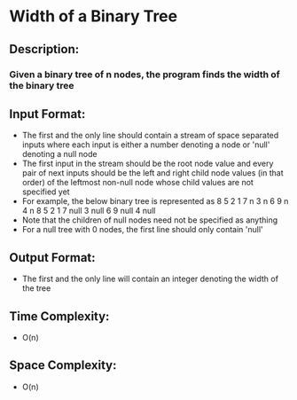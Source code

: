 # Width of a Binary Tree
## Description:
### Given a binary tree of n nodes, the program finds the width of the binary tree
## Input Format:
* The first and the only line should contain a stream of space separated inputs where each input is either a number denoting a node or 'null' denoting a null node
* The first input in the stream should be the root node value and every pair of next inputs should be the left and right child node values (in that order) of the leftmost non-null node whose child values are not specified yet
* For example, the below binary tree is represented as
                                                      8
                                              5               2
                                          1       7       n       3
                                        n   6   9   n           4   n
8 5 2 1 7 null 3 null 6 9 null 4 null
* Note that the children of null nodes need not be specified as anything
* For a null tree with 0 nodes, the first line should only contain 'null'
## Output Format:
* The first and the only line will contain an integer denoting the width of the tree
## Time Complexity: 
* O(n)
## Space Complexity: 
* O(n)